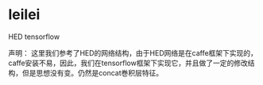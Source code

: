 # leilei
HED tensorflow

声明：
这里我们参考了HED的网络结构，由于HED网络是在caffe框架下实现的，caffe安装不易，因此，我们在tensorflow框架下实现它，并且做了一定的修改结构，但是思想没有变。仍然是concat巻积层特征。

